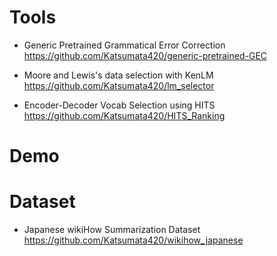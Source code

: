 # Tools
- Generic Pretrained Grammatical Error Correction  
https://github.com/Katsumata420/generic-pretrained-GEC

- Moore and Lewis's data selection with KenLM  
https://github.com/Katsumata420/lm_selector

- Encoder-Decoder Vocab Selection using HITS  
https://github.com/Katsumata420/HITS_Ranking

# Demo

# Dataset
- Japanese wikiHow Summarization Dataset  
https://github.com/Katsumata420/wikihow_japanese
